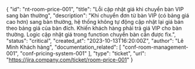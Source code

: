 {
    "id": "nt-room-price-001",
    "title": "Lỗi cập nhật giá khi chuyển bàn VIP sang bàn thường",
    "description": "Khi chuyển đơn từ bàn VIP (có bảng giá cao hơn) sang bàn thường, hệ thống không tự động cập nhật lại giá bán theo bảng giá của bàn đích. Khiến khách hàng phải trả giá VIP cho bàn thường. Logic cập nhật giá trong function chuyển bàn cần được fix.",
    "status": "critical",
    "created_at": "2023-10-13T16:20:00Z",
    "author": "Lê Minh Khách hàng",
    "documentation_related": [
        "conf-room-management-001",
        "conf-pricing-system-001"
    ],
    "type": "ticket",
    "url": "https://jira.company.com/ticket/room-price-001"
}